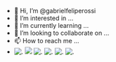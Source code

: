 - 👋 Hi, I’m @gabrielfeliperossi
- 👀 I’m interested in ...
- 🌱 I’m currently learning ...
- 💞️ I’m looking to collaborate on ...
- 📫 How to reach me ...
- ![.](https://img.shields.io/badge/Databricks-FF3621?style=for-the-badge&logo=Databricks&logoColor=white)
![](https://static.wikia.nocookie.net/vsbattles/images/e/e5/Dai42bg-cce2a051-b2dc-4cc3-a318-65cf78e88651.png/revision/latest/scale-to-width-down/340?cb=20210322132234)
  ![.](https://img.shields.io/badge/FIFA-B7312F?style=for-the-badge&logo=fifa&logoColor=white)
  ![.](https://img.shields.io/badge/PlayStation-003791?style=for-the-badge&logo=playstation&logoColor=white)
  ![.](https://img.shields.io/badge/Steam-000000?style=for-the-badge&logo=steam&logoColor=white)
  ![.](https://img.shields.io/badge/Xbox-107C10?style=for-the-badge&logo=xbox&logoColor=white)
